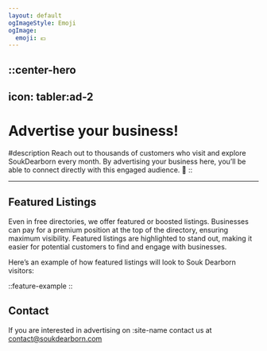 ```yaml
---
layout: default
ogImageStyle: Emoji
ogImage:
  emoji: 💶
---
```


::center-hero
---
icon: tabler:ad-2
---
# Advertise your business!

#description
Reach out to thousands of customers who visit and explore SoukDearborn every month. By advertising your business here, you’ll be able to connect directly with this engaged audience. 🚀
::

---

## Featured Listings

Even in free directories, we offer featured or boosted listings. Businesses can pay for a premium position at the top of the directory, ensuring maximum visibility. Featured listings are highlighted to stand out, making it easier for potential customers to find and engage with businesses.

Here’s an example of how featured listings will look to Souk Dearborn visitors:

::feature-example
::

## Contact

If you are interested in advertising on :site-name contact us at <contact@soukdearborn.com>
